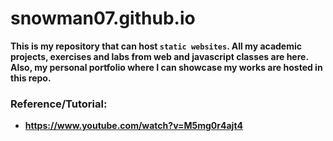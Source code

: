 # snowman07.github.io

<b>This is my repository that can host `static websites`. All my academic projects, exercises and labs from web and javascript classes are here. Also, my personal portfolio where I can showcase my works are hosted in this repo.

### Reference/Tutorial:
 - https://www.youtube.com/watch?v=M5mg0r4ajt4
